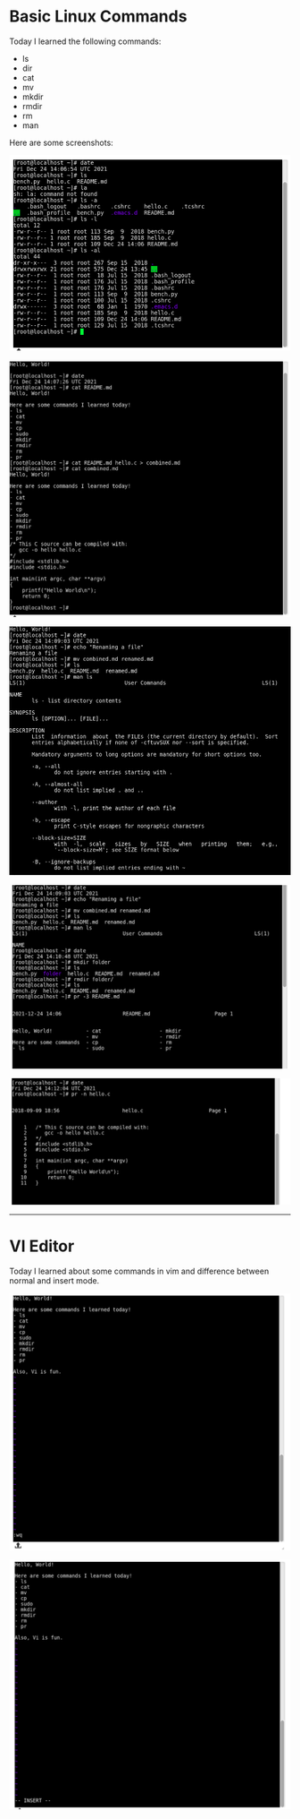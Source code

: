 # Basic Linux Commands

Today I learned the following commands:

- ls
- dir
- cat   
- mv
- mkdir
- rmdir
- rm
- man


Here are some screenshots:

![](01.png)


![](02.png)


![](03.png)


![](04.png)


![](05.png)

---

# VI Editor

Today I learned about some commands in vim and difference between normal and insert mode.


![](vi-cmd.png)


![](vi-insert.png)


